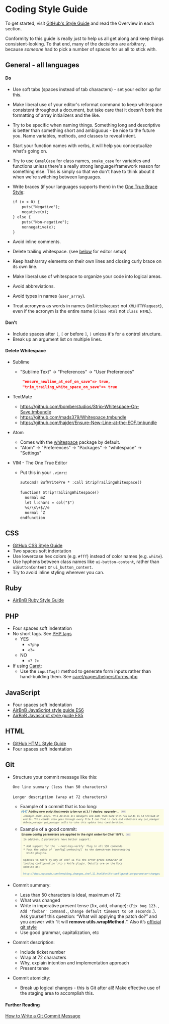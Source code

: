 Coding Style Guide
================================================================================

To get started, visit [GitHub's Style Guide](https://github.com/styleguide/) and read the Overview in each section.

Conformity to this guide is really just to help us all get along and keep things consistent-looking. To that end, many of the decisions are arbitrary, because *someone* had to pick a number of spaces for us all to stick with.

General - all languages
--------------------------------------------------------------------------------
#### Do
* Use soft tabs (spaces instead of tab characters) - set your editor up for this.
* Make liberal use of your editor's reformat command to keep
    whitespace consistent throughout a document, but take care that it doesn't bork
    the formatting of array initializers and the like.
* Try to be specific when naming things. Something long and descriptive is better than something short and ambiguous - be nice to the future you. Name variables, methods, and classes to reveal intent.
* Start your function names with verbs, it will help you conceptualize what's going on.
* Try to use `CamelCase` for class names, `snake_case` for variables and functions unless there's a really strong language/framework reason for something else. This is simply so that we don't have to think about it when we're switching between languages.
* Write braces (if your languages supports them) in the [One True Brace Style](https://en.wikipedia.org/wiki/Indentation_style#Variant:_1TBS_(OTBS)):

    ```
    if (x < 0) {
        puts("Negative");
        negative(x);
    } else {
        puts("Non-negative");
        nonnegative(x);
    }
    ```
* Avoid inline comments.
* Delete trailing whitespace. (see [below](https://github.com/rednovalabs/guides/tree/master/code_style#delete-whitespace) for editor setup)
* Keep hash/array elements on their own lines and closing curly brace on its own line.
* Make liberal use of whitespace to organize your code into logical areas.
* Avoid abbreviations.
* Avoid types in names (`user_array`).
* Treat acronyms as words in names (`XmlHttpRequest` not `XMLHTTPRequest`), even if the acronym is the entire name (`class Html` not `class HTML`).

#### Don't
* Include spaces after `(`, `[` or before `]`, `)` unless it's for a control structure.
* Break up an argument list on multiple lines.

#### Delete Whitespace
* Sublime
  * "Sublime Text" -> "Preferences" -> "User Preferences"

    ```json
     "ensure_newline_at_eof_on_save"=> true,
     "trim_trailing_white_space_on_save"=> true
     ```

* TextMate
  * https://github.com/bomberstudios/Strip-Whitespace-On-Save.tmbundle
  * https://github.com/mads379/Whitespace.tmbundle
  * https://github.com/hajder/Ensure-New-Line-at-the-EOF.tmbundle

* Atom
  * Comes with the [whitespace](https://atom.io/packages/whitespace) package by default.
  * "Atom" -> "Preferences" -> "Packages" -> "whitespace" -> "Settings"

* VIM - The One True Editor
  * Put this in your `.vimrc`:
    ```
    autocmd! BufWritePre * :call StripTrailingWhitespace()

    function! StripTrailingWhitespace()
      normal mZ
      let l:chars = col("$")
      %s/\s\+$//e
      normal `Z
    endfunction
    ```

CSS
--------------------------------------------------------------------------------
* [GitHub CSS Style Guide](https://primer.style/css/principles/scss)
* Two spaces soft indentation
* Use lowercase hex colors (e.g. `#fff`) instead of color names (e.g. `white`).
* Use hyphens between class names like `ui-button-content`, rather than `uiButtonContent` or `ui_button_content`.
* Try to avoid inline styling wherever you can.

Ruby
--------------------------------------------------------------------------------
* [AirBnB Ruby Style Guide](https://github.com/airbnb/ruby)

PHP
--------------------------------------------------------------------------------
* Four spaces soft indentation
* No short tags. See [PHP tags](http://php.net/manual/en/language.basic-syntax.phptags.php)
    * YES
        * `<?php `
        * `<?= `
    * NO
        * `<? ?>`
* If using [Caret](https://github.com/rednovalabs/caret):
    * Use the `inputTag()` method to generate form inputs rather than hand-building
        them. See [caret/pages/helpers/forms.php](https://github.com/rednovalabs/caret/blob/master/pages/helpers/forms.php)

JavaScript
--------------------------------------------------------------------------------
* Four spaces soft indentation
* [AirBnB JavaScript style guide ES6](https://github.com/airbnb/javascript)
* [AirBnB Javascript style guide ES5](https://github.com/airbnb/javascript/tree/es5-deprecated/es5)

HTML
--------------------------------------------------------------------------------
* [GitHub HTML Style Guide](https://primer.style/css/principles/html)
* Four spaces soft indentation

Git
--------------------------------------------------------------------------------
* Structure your commit message like this:

    ```
    One line summary (less than 50 characters)

    Longer description (wrap at 72 characters)
    ```
    * Example of a commit that is too long:
        ![poor commit](poor-commit-example.png)
    * Example of a good commit:
        ![poor commit](good-commit-example.png)
* Commit summary:
    * Less than 50 characters is ideal, maximum of 72
    * What was changed
    * Write in imperative present tense (fix, add, change): (`Fix bug 123.`, `Add 'foobar' command.`, `Change default timeout to 60 seconds.`).
      Ask yourself this question: “What will applying the patch do?”
      and you answer with “it will **remove utils.wrapMethod.**”.
      Also it’s
      [official git style](http://repo.or.cz/w/git.git?a=blob;f=Documentation/SubmittingPatches;hb=HEAD)
    * Use good grammar, capitalization, etc
* Commit description:
    * Include ticket number
    * Wrap at 72 characters
    * Why, explain intention and implementation approach
    * Present tense
* Commit atomicity:
    * Break up logical changes - this is Git after all! Make effective use of
        the staging area to accomplish this.

#### Further Reading
[How to Write a Git Commit Message](https://chris.beams.io/posts/git-commit/)
